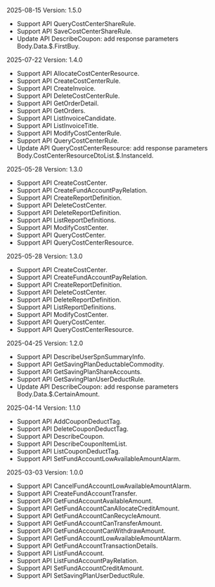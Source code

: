 2025-08-15 Version: 1.5.0
- Support API QueryCostCenterShareRule.
- Support API SaveCostCenterShareRule.
- Update API DescribeCoupon: add response parameters Body.Data.$.FirstBuy.


2025-07-22 Version: 1.4.0
- Support API AllocateCostCenterResource.
- Support API CreateCostCenterRule.
- Support API CreateInvoice.
- Support API DeleteCostCenterRule.
- Support API GetOrderDetail.
- Support API GetOrders.
- Support API ListInvoiceCandidate.
- Support API ListInvoiceTitle.
- Support API ModifyCostCenterRule.
- Support API QueryCostCenterRule.
- Update API QueryCostCenterResource: add response parameters Body.CostCenterResourceDtoList.$.InstanceId.


2025-05-28 Version: 1.3.0
- Support API CreateCostCenter.
- Support API CreateFundAccountPayRelation.
- Support API CreateReportDefinition.
- Support API DeleteCostCenter.
- Support API DeleteReportDefinition.
- Support API ListReportDefinitions.
- Support API ModifyCostCenter.
- Support API QueryCostCenter.
- Support API QueryCostCenterResource.


2025-05-28 Version: 1.3.0
- Support API CreateCostCenter.
- Support API CreateFundAccountPayRelation.
- Support API CreateReportDefinition.
- Support API DeleteCostCenter.
- Support API DeleteReportDefinition.
- Support API ListReportDefinitions.
- Support API ModifyCostCenter.
- Support API QueryCostCenter.
- Support API QueryCostCenterResource.


2025-04-25 Version: 1.2.0
- Support API DescribeUserSpnSummaryInfo.
- Support API GetSavingPlanDeductableCommodity.
- Support API GetSavingPlanShareAccounts.
- Support API GetSavingPlanUserDeductRule.
- Update API DescribeCoupon: add response parameters Body.Data.$.CertainAmount.


2025-04-14 Version: 1.1.0
- Support API AddCouponDeductTag.
- Support API DeleteCouponDeductTag.
- Support API DescribeCoupon.
- Support API DescribeCouponItemList.
- Support API ListCouponDeductTag.
- Support API SetFundAccountLowAvailableAmountAlarm.


2025-03-03 Version: 1.0.0
- Support API CancelFundAccountLowAvailableAmountAlarm.
- Support API CreateFundAccountTransfer.
- Support API GetFundAccountAvailableAmount.
- Support API GetFundAccountCanAllocateCreditAmount.
- Support API GetFundAccountCanRecycleAmount.
- Support API GetFundAccountCanTransferAmount.
- Support API GetFundAccountCanWithdrawAmount.
- Support API GetFundAccountLowAvailableAmountAlarm.
- Support API GetFundAccountTransactionDetails.
- Support API ListFundAccount.
- Support API ListFundAccountPayRelation.
- Support API SetFundAccountCreditAmount.
- Support API SetSavingPlanUserDeductRule.


